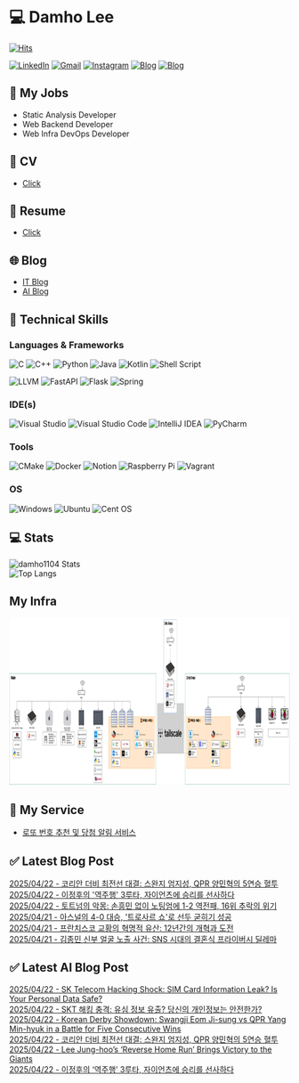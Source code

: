 
# 💻 Damho Lee

[![Hits](https://hits.seeyoufarm.com/api/count/incr/badge.svg?url=https%3A%2F%2Fgithub.com%2Fdamho1104&count_bg=%233D9CC8&title_bg=%23555555&icon=&icon_color=%23E7E7E7&title=hits&edge_flat=false)](https://hits.seeyoufarm.com)  

[![LinkedIn](https://img.shields.io/badge/Linkedin-%230077B5.svg?style=flat&logo=linkedin&logoColor=white)](https://www.linkedin.com/in/damho1104/)
[![Gmail](https://img.shields.io/badge/Gmail-D14836?style=flat&logo=gmail&logoColor=white)](mailto:damho1104@gmail.com)
[![Instagram](https://img.shields.io/badge/Instargram-%23E4405F.svg?style=flat&logo=Instagram&logoColor=white)](https://www.instagram.com/damho1104/)
[![Blog](https://img.shields.io/badge/Blog-%23000000.svg?style=flat&logo=Tistory&logoColor=white)](https://dmomo.co.kr/)
[![Blog](https://img.shields.io/badge/Blog-%23000000.svg?style=flat&logo=WordPress&logoColor=white)](https://blog.ai.dmomo.co.kr/)

## 📃 My Jobs
- Static Analysis Developer
- Web Backend Developer
- Web Infra DevOps Developer

## 📰 CV
- [Click](https://resume.dmomo.net/damho.lee/resume)  

## 📘 Resume
- [Click](https://damho1104.notion.site/8af3191b9815406d95708d9a0cea5a9e)  

## 🌐 Blog
- [IT Blog](https://dmomo.co.kr/)
- [AI Blog](https://blog.ai.dmomo.co.kr/)

## 💪 Technical Skills
### Languages & Frameworks
![C](https://img.shields.io/badge/c-%2300599C.svg?style=flat&logo=c&logoColor=white)
![C++](https://img.shields.io/badge/c++-%2300599C.svg?style=flat&logo=c%2B%2B&logoColor=white)
![Python](https://img.shields.io/badge/Python-3776AB.svg?&style=flat&logo=Python&logoColor=white)
![Java](https://img.shields.io/badge/java-%23ED8B00.svg?style=flat&logo=openjdk&logoColor=white)
![Kotlin](https://img.shields.io/badge/Kotlin-%237F52FF.svg?style=flat&logo=Kotlin&logoColor=white)
![Shell Script](https://img.shields.io/badge/Shell_script-%23121011.svg?style=flat&logo=gnu-bash&logoColor=white)  
  
![LLVM](https://img.shields.io/badge/LLVM/Clang-000B1D.svg?&style=flat&logo=LLVM&logoColor=white)
![FastAPI](https://img.shields.io/badge/FastAPI-005571?style=flat&logo=fastapi)
![Flask](https://img.shields.io/badge/Flask-%23000.svg?style=flat&logo=flask&logoColor=white)
![Spring](https://img.shields.io/badge/Springboot-%236DB33F.svg?style=flat&logo=spring&logoColor=white)
  
  
### IDE(s)
![Visual Studio](https://img.shields.io/badge/Visual%20Studio-5C2D91.svg?style=flat&logo=visual-studio&logoColor=white) 
![Visual Studio Code](https://img.shields.io/badge/Visual%20Studio%20Code-0078d7.svg?style=flat&logo=visual-studio-code&logoColor=white)
![IntelliJ IDEA](https://img.shields.io/badge/IntelliJIDEA-000000.svg?style=flat&logo=intellij-idea&logoColor=white) 
![PyCharm](https://img.shields.io/badge/PyCharm-143?style=flat&logo=pycharm&logoColor=black&color=black&labelColor=green) 


### Tools
![CMake](https://img.shields.io/badge/CMake-%23008FBA.svg?style=flat&logo=cmake&logoColor=white)
![Docker](https://img.shields.io/badge/docker-%230db7ed.svg?style=flat&logo=docker&logoColor=white)
![Notion](https://img.shields.io/badge/Notion-%23000000.svg?style=flat&logo=notion&logoColor=white)
![Raspberry Pi](https://img.shields.io/badge/-RaspberryPi-C51A4A?style=flat&logo=Raspberry-Pi)
![Vagrant](https://img.shields.io/badge/Vagrant-%231563FF.svg?style=flat&logo=vagrant&logoColor=white)


### OS
![Windows](https://img.shields.io/badge/Windows-0078D6?style=flat&logo=windows&logoColor=white)
![Ubuntu](https://img.shields.io/badge/Ubuntu-E95420?style=flat&logo=ubuntu&logoColor=white)
![Cent OS](https://img.shields.io/badge/Cent%20OS-002260?style=flat&logo=centos&logoColor=F0F0F0)


## :computer: Stats
![damho1104 Stats](https://github-readme-stats.vercel.app/api?username=damho1104&hide=issues&show_icons=true&theme=dark)  
![Top Langs](https://github-readme-stats.vercel.app/api/top-langs/?username=damho1104&layout=compact&theme=dark)


## My Infra
<div align="center">
    <p>
    <img src="imgs/infra.png" alt="infra" style="width: 1200px; height: 300px;">
    </p>
</div>


## 📣 My Service
- [로또 번호 추천 및 당첨 알림 서비스](https://lotto.dmomo.co.kr/)  


## ✅ Latest Blog Post

[2025/04/22 - 코리안 더비 최전선 대결: 스완지 엄지성, QPR 양민혁의 5연승 혈투](https://dmomo.co.kr/329) <br/>
[2025/04/22 - 이정후의 '역주행' 3루타, 자이언츠에 승리를 선사하다](https://dmomo.co.kr/328) <br/>
[2025/04/22 - 토트넘의 악몽: 손흥민 없이 노팅엄에 1-2 역전패, 16위 추락의 위기](https://dmomo.co.kr/327) <br/>
[2025/04/21 - 아스널의 4-0 대승, '트로사르 쇼'로 선두 굳히기 성공](https://dmomo.co.kr/326) <br/>
[2025/04/21 - 프란치스코 교황의 혁명적 유산: 12년간의 개혁과 도전](https://dmomo.co.kr/325) <br/>
[2025/04/21 - 김종민 신부 얼굴 노출 사건: SNS 시대의 결혼식 프라이버시 딜레마](https://dmomo.co.kr/324) <br/>

## ✅ Latest AI Blog Post
[2025/04/22 - SK Telecom Hacking Shock: SIM Card Information Leak? Is Your Personal Data Safe?](https://blog.ai.dmomo.co.kr/trend/1741) <br/>
[2025/04/22 - SKT 해킹 충격: 유심 정보 유출? 당신의 개인정보는 안전한가?](https://blog.ai.dmomo.co.kr/trend/1739) <br/>
[2025/04/22 - Korean Derby Showdown: Swangji Eom Ji-sung vs QPR Yang Min-hyuk in a Battle for Five Consecutive Wins](https://blog.ai.dmomo.co.kr/trend/1736) <br/>
[2025/04/22 - 코리안 더비 최전선 대결: 스완지 엄지성, QPR 양민혁의 5연승 혈투](https://blog.ai.dmomo.co.kr/trend/1734) <br/>
[2025/04/22 - Lee Jung-hoo’s ‘Reverse Home Run’ Brings Victory to the Giants](https://blog.ai.dmomo.co.kr/trend/1731) <br/>
[2025/04/22 - 이정후의 ‘역주행’ 3루타, 자이언츠에 승리를 선사하다](https://blog.ai.dmomo.co.kr/trend/1729) <br/>
